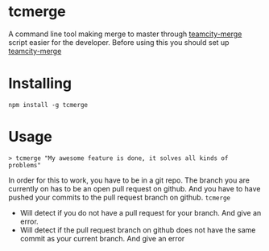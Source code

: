 # tcmerge
A command line tool making merge to master through [teamcity-merge](https://github.com/e-conomic/teamcity-merge)
script easier for the developer. Before using this you should set up [teamcity-merge](https://github.com/e-conomic/teamcity-merge)

# Installing
```
npm install -g tcmerge
```

# Usage
```
> tcmerge "My awesome feature is done, it solves all kinds of problems"
```

In order for this to work, you have to be in a git repo. The branch you are currently on has to be an open pull request
on github. And you have to have pushed your commits to the pull request branch on github.
`tcmerge`
- Will detect if you do not have a pull request for your branch. And give an error.
- Will detect if the pull request branch on github does not have the same commit as your current branch. And give an error
